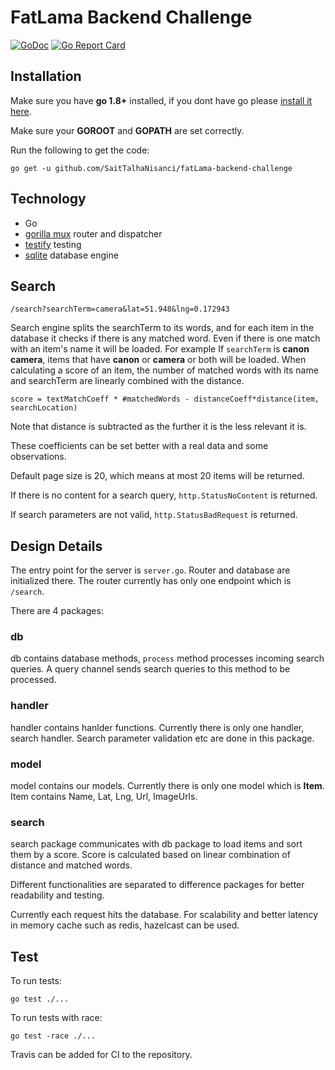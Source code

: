 # FatLama Backend Challenge 

[![GoDoc](https://godoc.org/github.com/SaitTalhaNisanci/fatLama-backend-challenge?status.svg)](https://godoc.org/github.com/SaitTalhaNisanci/fatLama-backend-challenge)
[![Go Report Card](https://goreportcard.com/badge/github.com/SaitTalhaNisanci/fatLama-backend-challenge)](https://goreportcard.com/report/github.com/SaitTalhaNisanci/fatLama-backend-challenge)

## Installation

Make sure you have **go 1.8+** installed, if you dont have go please [install it here](https://golang.org/doc/install).

Make sure your **GOROOT** and **GOPATH** are set correctly.

Run the following to get the code:
```
go get -u github.com/SaitTalhaNisanci/fatLama-backend-challenge
```


## Technology

- Go
- [gorilla mux](https://github.com/gorilla/mux) router and dispatcher
- [testify](https://github.com/stretchr/testify) testing
- [sqlite](https://www.sqlite.org/index.html) database engine


## Search

`/search?searchTerm=camera&lat=51.948&lng=0.172943`

Search engine splits the searchTerm to its words, and for each item 
in the database it checks if there is any matched word. Even if there is
one match with an item's name it will be loaded. For example If
`searchTerm` is **canon camera**, items that have **canon** or **camera**
or both will be loaded. When calculating a score of an item, the number 
of matched words with its name and searchTerm are linearly combined with 
the distance.

```
score = textMatchCoeff * #matchedWords - distanceCoeff*distance(item, searchLocation)
```

Note that distance is subtracted as the further it is the less relevant it is.

These coefficients can be set better with a real data and some observations. 

Default page size is 20, which means at most 20 items will be returned.

If there is no content for a search query, ``http.StatusNoContent`` is returned.

If search parameters are not valid,  ``http.StatusBadRequest`` is returned.

## Design Details


The entry point for the server is `server.go`. Router and database are
initialized there. The router currently has only one endpoint which is `/search`.

There are 4 packages:

### db

db contains database methods, `process` method processes incoming 
search queries. A query channel sends search queries to this method to
be processed.

### handler

handler contains hanlder functions. Currently there is only one handler, search handler.
Search parameter validation etc are done in this package.


### model

model contains our models. Currently there is only one model which is **Item**.
Item contains Name, Lat, Lng, Url, ImageUrls.

### search

search package communicates with db package to load items and sort them by a
score. Score is calculated based on linear combination of distance and matched words.


Different functionalities are separated to difference packages for better
readability and testing.

Currently each request hits the database. For scalability and
better latency in memory cache such as redis, hazelcast can be used.


## Test

To run tests:
```
go test ./...
```

To run tests with race:

```
go test -race ./...
```

Travis can be added for CI to the repository.